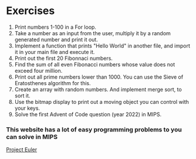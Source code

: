 # Exercises 
1. Print numbers 1-100 in a For loop.  
2. Take a number as an input from the user, multiply it by a random generated number and print it out. 
3. Implement a function that prints "Hello World" in another file, and import it in your main file and execute it.  
4. Print out the first 20 Fibonnaci numbers.
5. Find the sum of all even Fibonacci numbers whose value does not exceed four million.
6. Print out all prime numbers lower than 1000. You can use the Sieve of Eratosthenes algorithm for this.
7. Create an array with random numbers. And implement merge sort, to sort it.  
8. Use the bitmap display to print out a moving object you can control with your keys.  
9. Solve the first Advent of Code question (year 2022) in MIPS.

### This website has a lot of easy programming problems to you can solve in MIPS
[Project Euler](https://projecteuler.net/)
